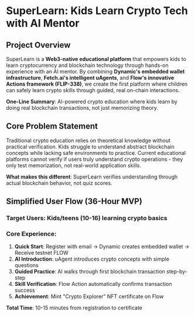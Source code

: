 # SuperLearn: Kids Learn Crypto Tech with AI Mentor
## Project Overview

SuperLearn is a **Web3-native educational platform** that empowers kids to learn cryptocurrency and blockchain technology through hands-on experience with an AI mentor. By combining **Dynamic's embedded wallet infrastructure**, **Fetch.ai's intelligent uAgents**, and **Flow's innovative Actions framework (FLIP-338)**, we create the first platform where children can safely learn crypto skills through guided, real on-chain interactions.

**One-Line Summary**: AI-powered crypto education where kids learn by doing real blockchain transactions, not just memorizing theory.

## Core Problem Statement

Traditional crypto education relies on theoretical knowledge without practical verification. Kids struggle to understand abstract blockchain concepts while lacking safe environments to practice. Current educational platforms cannot verify if users truly understand crypto operations - they only test memorization, not real-world application skills.

**What makes this different**: SuperLearn verifies understanding through actual blockchain behavior, not quiz scores.



## Simplified User Flow (36-Hour MVP)

### **Target Users**: Kids/teens (10-16) learning crypto basics

### **Core Experience**:
1. **Quick Start**: Register with email → Dynamic creates embedded wallet → Receive testnet FLOW
2. **AI Introduction**: uAgent introduces crypto concepts with simple questions
3. **Guided Practice**: AI walks through first blockchain transaction step-by-step
4. **Skill Verification**: Flow Action automatically confirms transaction success
5. **Achievement**: Mint "Crypto Explorer" NFT certificate on Flow

**Total Time**: 10-15 minutes from registration to certificate
